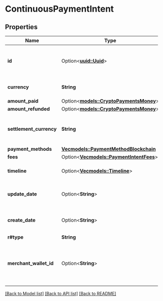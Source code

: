# ContinuousPaymentIntent

## Properties

Name | Type | Description | Notes
------------ | ------------- | ------------- | -------------
**id** | Option<[**uuid::Uuid**](uuid::Uuid.md)> | Unique system generated identifier for the entity. | [optional]
**currency** | **String** | Desired currency of the payment. | 
**amount_paid** | Option<[**models::CryptoPaymentsMoney**](CryptoPaymentsMoney.md)> |  | [optional]
**amount_refunded** | Option<[**models::CryptoPaymentsMoney**](CryptoPaymentsMoney.md)> |  | [optional]
**settlement_currency** | **String** | Desired currency for the payments to settle in. | 
**payment_methods** | [**Vec<models::PaymentMethodBlockchain>**](PaymentMethodBlockchain.md) |  | 
**fees** | Option<[**Vec<models::PaymentIntentFees>**](PaymentIntentFees.md)> |  | [optional]
**timeline** | Option<[**Vec<models::Timeline>**](Timeline.md)> | State management timeline. | [optional]
**update_date** | Option<**String**> | ISO-8601 UTC date/time format. | [optional]
**create_date** | Option<**String**> | ISO-8601 UTC date/time format. | [optional]
**r#type** | **String** |  | 
**merchant_wallet_id** | Option<**String**> | Unique system generated identifier for the wallet of the merchant. | [optional]

[[Back to Model list]](../README.md#documentation-for-models) [[Back to API list]](../README.md#documentation-for-api-endpoints) [[Back to README]](../README.md)


